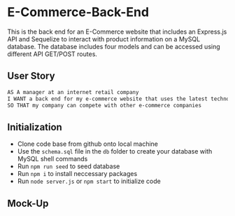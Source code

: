 # E-Commerce-Back-End

This is the back end for an E-Commerce website that includes an Express.js API and Sequelize to interact with product information on a MySQL database. The database includes four models and can be accessed using different API GET/POST routes.

## User Story

```md
AS A manager at an internet retail company
I WANT a back end for my e-commerce website that uses the latest technologies
SO THAT my company can compete with other e-commerce companies
```

## Initialization

* Clone code base from github onto local machine
* Use the `schema.sql` file in the `db` folder to create your database with MySQL shell commands
* Run `npm run seed` to seed database 
* Run `npm i` to install neccessary packages
* Run `node server.js` or `npm start` to initialize code

## Mock-Up


